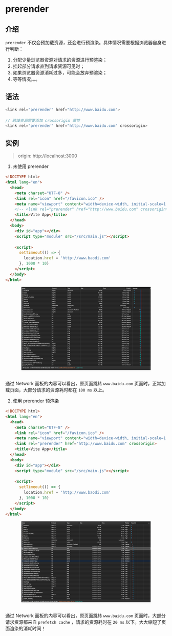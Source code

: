 # prerender

## 介绍
`prerender` 不仅会预加载资源，还会进行预渲染。具体情况需要根据浏览器自身进行判断：
1. 分配少量浏览器资源对请求的资源进行预渲染；
2. 挂起部分请求直到请求资源可见时；
3. 如果浏览器资源消耗过多，可能会放弃预渲染；
4. 等等情况。。。

## 语法
```js
<link rel="prerender" href="http://www.baidu.com">

// 跨域资源需要添加 crossorigin 属性
<link rel="prerender" href="http://www.baidu.com" crossorigin>
```

## 实例
> origin: http://localhost:3000

1. 未使用 prerender

```html
<!DOCTYPE html>
<html lang="en">
  <head>
    <meta charset="UTF-8" />
    <link rel="icon" href="/favicon.ico" />
    <meta name="viewport" content="width=device-width, initial-scale=1.0" />
    <!-- <link rel="prerender" href="http://www.baidu.com" crossorigin> -->
    <title>Vite App</title>
  </head>
  <body>
    <div id="app"></div>
    <script type="module" src="/src/main.js"></script>

    <script>
      setTimeout(() => {
        location.href = 'http://www.baodi.com'
      }, 1000 * 10)
    </script>
  </body>
</html>
```

<img src="./1.png" width="80%" style="display: block; margin: auto;"><br />

通过 Network 面板的内容可以看出，原页面跳转 `www.baidu.com` 页面时，正常加载页面，大部分请求的资源耗时都在 `100 ms` 以上。

2. 使用 prerender 预渲染

```html
<!DOCTYPE html>
<html lang="en">
  <head>
    <meta charset="UTF-8" />
    <link rel="icon" href="/favicon.ico" />
    <meta name="viewport" content="width=device-width, initial-scale=1.0" />
    <link rel="prerender" href="http://www.baidu.com" crossorigin>
    <title>Vite App</title>
  </head>
  <body>
    <div id="app"></div>
    <script type="module" src="/src/main.js"></script>

    <script>
      setTimeout(() => {
        location.href = 'http://www.baodi.com'
      }, 1000 * 10)
    </script>
  </body>
</html>
```

<img src="./2.png" width="80%" style="display: block; margin: auto;"><br />

通过 Network 面板的内容可以看出，原页面跳转 `www.baidu.com` 页面时，大部分请求资源都来自 `prefetch cache` ，请求的资源耗时在 `20 ms` 以下。大大缩短了页面渲染的消耗时间！
